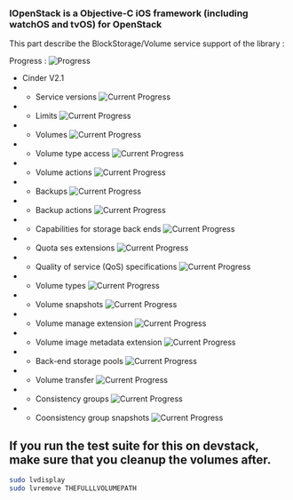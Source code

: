 ### IOpenStack is a Objective-C iOS framework (including watchOS and tvOS) for OpenStack

This part describe the BlockStorage/Volume service support of the library :

Progress : ![Progress](http://progressed.io/bar/30)

+ Cinder V2.1
+ + Service versions ![Current Progress](http://progressed.io/bar/0)
+ + Limits ![Current Progress](http://progressed.io/bar/0)
+ + Volumes ![Current Progress](http://progressed.io/bar/0)
+ + Volume type access ![Current Progress](http://progressed.io/bar/0)
+ + Volume actions ![Current Progress](http://progressed.io/bar/0)
+ + Backups ![Current Progress](http://progressed.io/bar/0)
+ + Backup actions ![Current Progress](http://progressed.io/bar/0)
+ + Capabilities for storage back ends ![Current Progress](http://progressed.io/bar/0)
+ + Quota ses extensions ![Current Progress](http://progressed.io/bar/0)
+ + Quality of service (QoS) specifications ![Current Progress](http://progressed.io/bar/0)
+ + Volume types ![Current Progress](http://progressed.io/bar/0)
+ + Volume snapshots ![Current Progress](http://progressed.io/bar/0)
+ + Volume manage extension ![Current Progress](http://progressed.io/bar/0)
+ + Volume image metadata extension ![Current Progress](http://progressed.io/bar/0)
+ + Back-end storage pools ![Current Progress](http://progressed.io/bar/0)
+ + Volume transfer ![Current Progress](http://progressed.io/bar/100)
+ + Consistency groups ![Current Progress](http://progressed.io/bar/0)
+ + Coonsistency group snapshots ![Current Progress](http://progressed.io/bar/0)


If you run the test suite for this on devstack, make sure that you cleanup the volumes after.
----------
```bash
sudo lvdisplay
sudo lvremove THEFULLLVOLUMEPATH

```